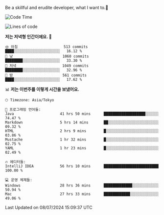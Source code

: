 Be a skillful and erudite developer, what I want to.👶

<!--START_SECTION:waka-->
![Code Time](http://img.shields.io/badge/Code%20Time-1%2C030%20hrs%2013%20mins-blue)

![Lines of code](https://img.shields.io/badge/%EC%A0%80%EB%8A%94%20%EC%97%AC%ED%83%9C%EA%B9%8C%EC%A7%80%20-2.6%20million%20%EC%A4%84%EC%9D%98%20%EC%BD%94%EB%93%9C%EB%A5%BC%20%EC%9E%91%EC%84%B1%ED%96%88%EC%96%B4%EC%9A%94.-blue)

**저는 저녁형 인간이에요. 🦉** 

```text
🌞 아침                     513 commits         ████░░░░░░░░░░░░░░░░░░░░░   16.12 % 
🌆 낮　                     1060 commits        ████████░░░░░░░░░░░░░░░░░   33.30 % 
🌃 저녁                     1049 commits        ████████░░░░░░░░░░░░░░░░░   32.96 % 
🌙 밤　                     561 commits         ████░░░░░░░░░░░░░░░░░░░░░   17.62 % 
```


📊 **저는 이번주를 이렇게 시간을 보냈어요.** 

```text
🕑︎ Timezone: Asia/Tokyo

💬 프로그래밍 언어들: 
Java                     41 hrs 50 mins      ███████████████████░░░░░░   74.47 % 
Markdown                 5 hrs 14 mins       ██░░░░░░░░░░░░░░░░░░░░░░░   09.32 % 
HTML                     2 hrs 9 mins        █░░░░░░░░░░░░░░░░░░░░░░░░   03.86 % 
Mustache                 1 hr 32 mins        █░░░░░░░░░░░░░░░░░░░░░░░░   02.75 % 
YAML                     1 hr 23 mins        █░░░░░░░░░░░░░░░░░░░░░░░░   02.49 % 

🔥 에디터들: 
IntelliJ IDEA            56 hrs 10 mins      █████████████████████████   100.00 % 

💻 운영 체제들: 
Windows                  28 hrs 36 mins      █████████████░░░░░░░░░░░░   50.94 % 
Mac                      27 hrs 33 mins      ████████████░░░░░░░░░░░░░   49.06 % 
```


 Last Updated on 08/07/2024 15:09:37 UTC
<!--END_SECTION:waka-->
